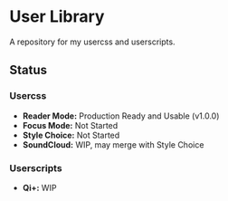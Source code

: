 # User Library

A repository for my usercss and userscripts.
## Status

### Usercss
- **Reader Mode:** Production Ready and Usable (v1.0.0)
- **Focus Mode:** Not Started
- **Style Choice:** Not Started
- **SoundCloud:** WIP, may merge with Style Choice

### Userscripts
- **Qi+:** WIP
